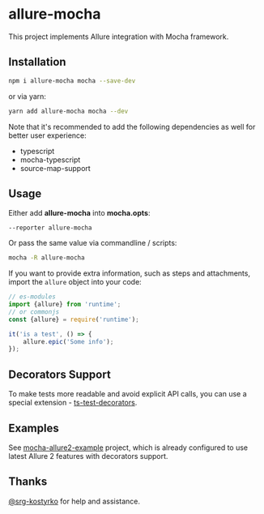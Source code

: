 # allure-mocha

This project implements Allure integration with Mocha framework.

## Installation

```bash
npm i allure-mocha mocha --save-dev
```
or via yarn:
```bash
yarn add allure-mocha mocha --dev
```

Note that it's recommended to add the following dependencies as well for better user experience:

 - typescript
 - mocha-typescript
 - source-map-support

## Usage

Either add **allure-mocha** into **mocha.opts**:

```text
--reporter allure-mocha
```

Or pass the same value via commandline / scripts:

```bash
mocha -R allure-mocha
```

If you want to provide extra information, such as steps and attachments, import the `allure` object 
into your code:

```javascript
// es-modules
import {allure} from 'runtime';
// or commonjs
const {allure} = require('runtime');

it('is a test', () => {
    allure.epic('Some info');
});
``` 

## Decorators Support

To make tests more readable and avoid explicit API calls, you can use a special extension - [ts-test-decorators](https://github.com/sskorol/ts-test-decorators).

## Examples

See [mocha-allure2-example](https://github.com/sskorol/mocha-allure2-example) project, which is already configured to use latest Allure 2 features with decorators support.

## Thanks

[@srg-kostyrko](https://github.com/srg-kostyrko) for help and assistance.
